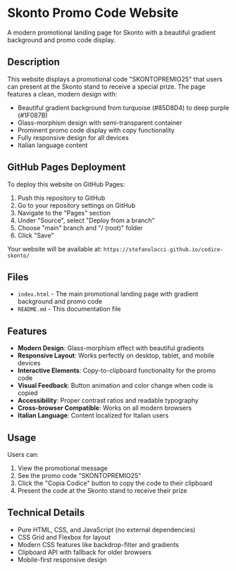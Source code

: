 # Skonto Promo Code Website

A modern promotional landing page for Skonto with a beautiful gradient background and promo code display.

## Description

This website displays a promotional code "SKONTOPREMIO25" that users can present at the Skonto stand to receive a special prize. The page features a clean, modern design with:

- Beautiful gradient background from turquoise (#85D8D4) to deep purple (#1F087B)
- Glass-morphism design with semi-transparent container
- Prominent promo code display with copy functionality
- Fully responsive design for all devices
- Italian language content

## GitHub Pages Deployment

To deploy this website on GitHub Pages:

1. Push this repository to GitHub
2. Go to your repository settings on GitHub
3. Navigate to the "Pages" section
4. Under "Source", select "Deploy from a branch"
5. Choose "main" branch and "/ (root)" folder
6. Click "Save"

Your website will be available at: `https://stefanolocci.github.io/codice-skonto/`

## Files

- `index.html` - The main promotional landing page with gradient background and promo code
- `README.md` - This documentation file

## Features

- **Modern Design**: Glass-morphism effect with beautiful gradients
- **Responsive Layout**: Works perfectly on desktop, tablet, and mobile devices
- **Interactive Elements**: Copy-to-clipboard functionality for the promo code
- **Visual Feedback**: Button animation and color change when code is copied
- **Accessibility**: Proper contrast ratios and readable typography
- **Cross-browser Compatible**: Works on all modern browsers
- **Italian Language**: Content localized for Italian users

## Usage

Users can:
1. View the promotional message
2. See the promo code "SKONTOPREMIO25"
3. Click the "Copia Codice" button to copy the code to their clipboard
4. Present the code at the Skonto stand to receive their prize

## Technical Details

- Pure HTML, CSS, and JavaScript (no external dependencies)
- CSS Grid and Flexbox for layout
- Modern CSS features like backdrop-filter and gradients
- Clipboard API with fallback for older browsers
- Mobile-first responsive design

